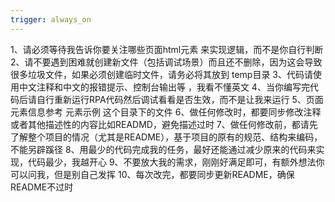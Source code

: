 ```yaml
---
trigger: always_on
---
```


1、请必须等待我告诉你要关注哪些页面html元素 来实现逻辑，而不是你自行判断 
2、请不要遇到困难就创建新文件（包括调试场景）而且还不删除，因为这会导致很多垃圾文件，如果必须创建临时文件，请务必将其放到 temp目录
3、代码请使用中文注释和中文的报错提示、控制台输出等 ，我看不懂英文
4、当你编写完代码后请自行重新运行RPA代码然后调试看看是否生效，而不是让我来运行
5、页面元素信息参考 元素示例 这个目录下的文件
6、做任何修改时，都要同步修改注释或者其他描述性的内容比如READMD，避免描述过时
7、做任何修改前，都请先了解整个项目的情况（尤其是README），基于项目的原有的规范、结构来编码，不能另辟蹊径
8、用最少的代码完成我的任务，最好还能通过减少原来的代码来实现，代码最少，我越开心
9、不要放大我的需求，刚刚好满足即可，有额外想法你可以问我，但是别自己发挥
10、每次改完，都要同步更新README，确保README不过时
